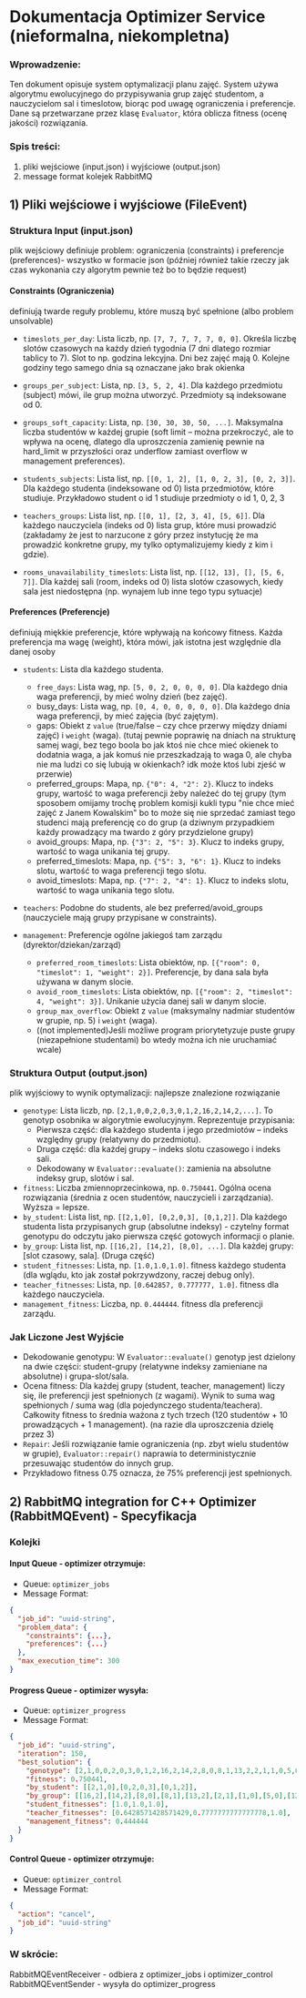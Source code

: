 # Dokumentacja Optimizer Service (nieformalna, niekompletna)

### Wprowadzenie:

Ten dokument opisuje system optymalizacji planu zajęć. System używa algorytmu ewolucyjnego do przypisywania grup zajęć studentom, a nauczycielom sal i timeslotow, biorąc pod uwagę ograniczenia i preferencje. Dane są przetwarzane przez klasę `Evaluator`, która oblicza fitness (ocenę jakości) rozwiązania.

### Spis treści:
1) pliki wejściowe (input.json) i wyjściowe (output.json)
2) message format kolejek RabbitMQ

## 1) Pliki wejściowe i wyjściowe (FileEvent)

### Struktura Input (input.json)

plik wejściowy definiuje problem: ograniczenia (constraints) i preferencje (preferences)- wszystko w formacie json (później również takie rzeczy jak czas wykonania czy algorytm pewnie też bo to będzie request)

#### Constraints (Ograniczenia)
definiują twarde reguły problemu, które muszą być spełnione (albo problem unsolvable)

- `timeslots_per_day`: Lista liczb, np. `[7, 7, 7, 7, 7, 0, 0]`. Określa liczbę slotów czasowych na każdy dzień tygodnia (7 dni dlatego rozmiar tablicy to 7). Slot to np. godzina lekcyjna. Dni bez zajęć mają 0. Kolejne godziny tego samego dnia są oznaczane jako brak okienka

- `groups_per_subject`: Lista, np. `[3, 5, 2, 4]`. Dla każdego przedmiotu (subject) mówi, ile grup można utworzyć. Przedmioty są indeksowane od 0. 

- `groups_soft_capacity`: Lista, np. `[30, 30, 30, 50, ...]`. Maksymalna liczba studentów w każdej grupie (soft limit – można przekroczyć, ale to wpływa na ocenę, dlatego dla uproszczenia zamienię pewnie na hard_limit w przyszłości oraz underflow zamiast overflow w management preferences).

- `students_subjects`: Lista list, np. `[[0, 1, 2], [1, 0, 2, 3], [0, 2, 3]]`. Dla każdego studenta (indeksowane od 0) lista przedmiotów, które studiuje. Przykładowo student o id 1 studiuje przedmioty o id 1, 0, 2, 3

- `teachers_groups`: Lista list, np. `[[0, 1], [2, 3, 4], [5, 6]]`. Dla każdego nauczyciela (indeks od 0) lista grup, które musi prowadzić (zakładamy że jest to narzucone z góry przez instytucję że ma prowadzić konkretne grupy, my tylko optymalizujemy kiedy z kim i gdzie).

- `rooms_unavailability_timeslots`: Lista list, np. `[[12, 13], [], [5, 6, 7]]`. Dla każdej sali (room, indeks od 0) lista slotów czasowych, kiedy sala jest niedostępna (np. wynajem lub inne tego typu sytuacje)

#### Preferences (Preferencje)
definiują miękkie preferencje, które wpływają na końcowy fitness. Każda preferencja ma wagę (weight), która mówi, jak istotna jest względnie dla danej osoby

- `students`: Lista dla każdego studenta.
  - `free_days`: Lista wag, np. `[5, 0, 2, 0, 0, 0, 0]`. Dla każdego dnia waga preferencji, by mieć wolny dzień (bez zajęć).
  - busy_days: Lista wag, np. `[0, 4, 0, 0, 0, 0, 0]`. Dla każdego dnia waga preferencji, by mieć zajęcia (być zajętym).
  - gaps: Obiekt z `value` (true/false – czy chce przerwy między dniami zajęć) i `weight` (waga). (tutaj pewnie poprawię na dniach na strukturę samej wagi, bez tego boola bo jak ktoś nie chce mieć okienek to dodatnia waga, a jak komuś nie przeszkadzają to waga 0, ale chyba nie ma ludzi co się lubują w okienkach? idk może ktoś lubi zjeść w przerwie)
  - preferred_groups: Mapa, np. `{"0": 4, "2": 2}`. Klucz to indeks grupy, wartość to waga preferencji żeby należeć do tej grupy (tym sposobem omijamy trochę problem komisji kukli typu "nie chce mieć zajęć z Janem Kowalskim" bo to może się nie sprzedać zamiast tego studenci mają preferencję co do grup (a dziwnym przypadkiem każdy prowadzący ma twardo z góry przydzielone grupy)
  - avoid_groups: Mapa, np. `{"3": 2, "5": 3}`. Klucz to indeks grupy, wartość to waga unikania tej grupy.
  - preferred_timeslots: Mapa, np. `{"5": 3, "6": 1}`. Klucz to indeks slotu, wartość to waga preferencji tego slotu.
  - avoid_timeslots: Mapa, np. `{"7": 2, "4": 1}`. Klucz to indeks slotu, wartość to waga unikania tego slotu.

- `teachers`: Podobne do students, ale bez preferred/avoid_groups (nauczyciele mają grupy przypisane w constraints).

- `management`: Preferencje ogólne jakiegoś tam zarządu (dyrektor/dziekan/zarząd)
  - `preferred_room_timeslots`: Lista obiektów, np. `[{"room": 0, "timeslot": 1, "weight": 2}]`. Preferencje, by dana sala była używana w danym slocie.
  - `avoid_room_timeslots`: Lista obiektów, np. `[{"room": 2, "timeslot": 4, "weight": 3}]`. Unikanie użycia danej sali w danym slocie.
  - `group_max_overflow`: Obiekt z `value` (maksymalny nadmiar studentów w grupie, np. 5) i `weight` (waga).
  - ((not implemented)Jeśli możliwe program priorytetyzuje puste grupy (niezapełnione studentami) bo wtedy można ich nie uruchamiać wcale)

### Struktura Output (output.json)

plik wyjściowy to wynik optymalizacji: najlepsze znalezione rozwiązanie

- `genotype`: Lista liczb, np. `[2,1,0,0,2,0,3,0,1,2,16,2,14,2,...]`. To genotyp osobnika w algorytmie ewolucyjnym. Reprezentuje przypisania:
  - Pierwsza część: dla każdego studenta i jego przedmiotów – indeks względny grupy (relatywny do przedmiotu).
  - Druga część: dla każdej grupy – indeks slotu czasowego i indeks sali.
  - Dekodowany w `Evaluator::evaluate()`: zamienia na absolutne indeksy grup, slotów i sal.
- `fitness`: Liczba zmiennoprzecinkowa, np. `0.750441`. Ogólna ocena rozwiązania (średnia z ocen studentów, nauczycieli i zarządzania). Wyższa = lepsze.
- `by_student`: Lista list, np. `[[2,1,0], [0,2,0,3], [0,1,2]]`. Dla każdego studenta lista przypisanych grup (absolutne indeksy) - czytelny format genotypu do odczytu jako pierwsza część gotowych informacji o planie.
- `by_group`: Lista list, np. `[[16,2], [14,2], [8,0], ...]`. Dla każdej grupy: [slot czasowy, sala]. (Druga część)
- `student_fitnesses`: Lista, np. `[1.0,1.0,1.0]`. fitness każdego studenta (dla wglądu, kto jak został pokrzywdzony, raczej debug only).
- `teacher_fitnesses`: Lista, np. `[0.642857, 0.777777, 1.0]`. fitness dla każdego nauczyciela.
- `management_fitness`: Liczba, np. `0.444444`. fitness dla preferencji zarządu.

### Jak Liczone Jest Wyjście
- Dekodowanie genotypu: W `Evaluator::evaluate()` genotyp jest dzielony na dwie części: student-grupy (relatywne indeksy zamieniane na absolutne) i grupa-slot/sala.
- Ocena fitness: Dla każdej grupy (student, teacher, management) liczy się, ile preferencji jest spełnionych (z wagami). Wynik to suma wag spełnionych / suma wag (dla pojedynczego studenta/teachera). Całkowity fitness to średnia ważona z tych trzech (120 studentów + 10 prowadzących + 1 management). (na razie dla uproszczenia dzielę przez 3)
- `Repair`: Jeśli rozwiązanie łamie ograniczenia (np. zbyt wielu studentów w grupie), `Evaluator::repair()` naprawia to deterministycznie przesuwając studentów do innych grup.
- Przykładowo fitness 0.75 oznacza, że 75% preferencji jest spełnionych.






## 2) RabbitMQ integration for C++ Optimizer (RabbitMQEvent) - Specyfikacja 

### Kolejki

#### Input Queue - optimizer otrzymuje:
- Queue: `optimizer_jobs`
- Message Format:
```json
{
  "job_id": "uuid-string",
  "problem_data": {
    "constraints": {...},
    "preferences": {...}
  },
  "max_execution_time": 300
}
```

#### Progress Queue - optimizer wysyła:
- Queue: `optimizer_progress` 
- Message Format:
```json
{
  "job_id": "uuid-string",
  "iteration": 150,
  "best_solution": {
    "genotype": [2,1,0,0,2,0,3,0,1,2,16,2,14,2,8,0,8,1,13,2,2,1,1,0,5,0,12,1,19,0,32,2,30,2,17,1,3,1],
    "fitness": 0.750441,
    "by_student": [[2,1,0],[0,2,0,3],[0,1,2]],
    "by_group": [[16,2],[14,2],[8,0],[8,1],[13,2],[2,1],[1,0],[5,0],[12,1],[19,0],[32,2],[30,2],[17,1],[3,1]],
    "student_fitnesses": [1.0,1.0,1.0],
    "teacher_fitnesses": [0.6428571428571429,0.7777777777777778,1.0],
    "management_fitness": 0.444444
  }
}
```

#### Control Queue - optimizer otrzymuje:
- Queue: `optimizer_control`
- Message Format:
```json
{
  "action": "cancel",
  "job_id": "uuid-string"
}
```

### W skrócie:

RabbitMQEventReceiver - odbiera z optimizer_jobs i optimizer_control
RabbitMQEventSender - wysyła do optimizer_progress